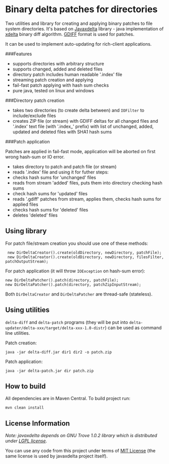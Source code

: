 Binary delta patches for directories
====================================

Two utilities and library for creating and applying binary patches to file system directories.
It's based on [Javaxdelta](http://javaxdelta.sourceforge.net/) library - java implementation of [xdelta](http://xdelta.org/) binary diff algorithm.
[GDIFF](http://www.w3.org/TR/NOTE-gdiff-19970901) format is used for patches.

It can be used to implement auto-updating for rich-client applications.

###Features

 - supports directories with arbitrary structure
 - supports changed, added and deleted files
 - directory patch includes human readable '.index' file
 - streaming patch creation and applying
 - fail-fast patch applying with hash sum checks
 - pure java, tested on linux and windows

###Directory patch creation

 - takes two directories (to create delta between) and `IOFilter` to include/exclude files
 - creates ZIP file (or stream) with GDIFF deltas for all changed files and '.index' text file (with '.index_' prefix)
 with list of unchanged, added, updated and deleted files with SHA1 hash sums

###Patch application

Patches are applied in fail-fast mode, application will be aborted on first wrong hash-sum or IO error.

 - takes directory to patch and patch file (or stream)
 - reads '.index' file and using it for futher steps:
 - checks hash sums for 'unchanged' files
 - reads from stream 'added' files, puts them into directory checking hash sums
 - check hash sums for 'updated' files
 - reads '.gdiff' patches from stream, applies them, checks hash sums for applied files
 - checks hash sums for 'deleted' files
 - deletes 'deleted' files

Using library
-------------

For patch file/stream creation you should use one of these methods:

     new DirDeltaCreator().create(oldDirectory, newDirectory, patchFile);
     new DirDeltaCreator().create(oldDirectory, newDirectory, filesFilter, patchOutputStream);

For patch application (it will throw `IOException` on hash-sum error):

    new DirDeltaPatcher().patch(directory, patchFile);
    new DirDeltaPatcher().patch(directory, patchZipInputStream);

Both `DirDeltaCreator` and `DirDeltaPatcher` are thread-safe (stateless).

Using utilities
---------------

`delta-diff` and `delta-patch` programs (they will be put into `delta-updater/delta-xxx/target/delta-xxx-1.0-distr`) can be used as
command line utilities.

Patch creation:

    java -jar delta-diff.jar dir1 dir2 -o patch.zip

Patch application:

    java -jar delta-patch.jar dir patch.zip

How to build
------------

All dependencies are in Maven Central. To build project run:

    mvn clean install

License Information
-------------------

_Note: javaxdelta depends on GNU Trove 1.0.2 library which is distributed under [LGPL license](http://www.gnu.org/licenses/lgpl-2.1.html)_.

You can use any code from this project under terms of [MIT License](http://www.opensource.org/licenses/mit-license.php)
(the same license is used by javaxdelta project itself).